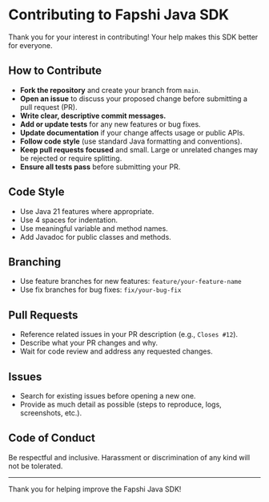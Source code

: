 # Contributing to Fapshi Java SDK

Thank you for your interest in contributing! Your help makes this SDK better for everyone.

## How to Contribute

- **Fork the repository** and create your branch from `main`.
- **Open an issue** to discuss your proposed change before submitting a pull request (PR).
- **Write clear, descriptive commit messages.**
- **Add or update tests** for any new features or bug fixes.
- **Update documentation** if your change affects usage or public APIs.
- **Follow code style** (use standard Java formatting and conventions).
- **Keep pull requests focused** and small. Large or unrelated changes may be rejected or require splitting.
- **Ensure all tests pass** before submitting your PR.

## Code Style

- Use Java 21 features where appropriate.
- Use 4 spaces for indentation.
- Use meaningful variable and method names.
- Add Javadoc for public classes and methods.

## Branching

- Use feature branches for new features: `feature/your-feature-name`
- Use fix branches for bug fixes: `fix/your-bug-fix`

## Pull Requests

- Reference related issues in your PR description (e.g., `Closes #12`).
- Describe what your PR changes and why.
- Wait for code review and address any requested changes.

## Issues

- Search for existing issues before opening a new one.
- Provide as much detail as possible (steps to reproduce, logs, screenshots, etc.).

## Code of Conduct

Be respectful and inclusive. Harassment or discrimination of any kind will not be tolerated.

---

Thank you for helping improve the Fapshi Java SDK! 